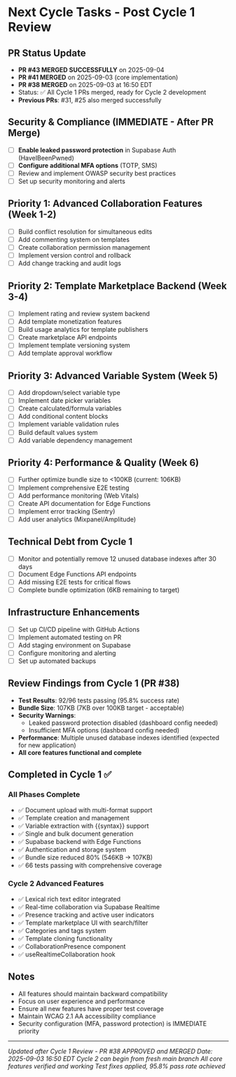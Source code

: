 # Next Cycle Tasks - Post Cycle 1 Review

## PR Status Update
- **PR #43 MERGED SUCCESSFULLY** on 2025-09-04
- **PR #41 MERGED** on 2025-09-03 (core implementation)
- **PR #38 MERGED** on 2025-09-03 at 16:50 EDT
- Status: ✅ All Cycle 1 PRs merged, ready for Cycle 2 development
- **Previous PRs**: #31, #25 also merged successfully

## Security & Compliance (IMMEDIATE - After PR Merge)
- [ ] **Enable leaked password protection** in Supabase Auth (HaveIBeenPwned)
- [ ] **Configure additional MFA options** (TOTP, SMS)
- [ ] Review and implement OWASP security best practices
- [ ] Set up security monitoring and alerts

## Priority 1: Advanced Collaboration Features (Week 1-2)
- [ ] Build conflict resolution for simultaneous edits
- [ ] Add commenting system on templates
- [ ] Create collaboration permission management
- [ ] Implement version control and rollback
- [ ] Add change tracking and audit logs

## Priority 2: Template Marketplace Backend (Week 3-4)
- [ ] Implement rating and review system backend
- [ ] Add template monetization features
- [ ] Build usage analytics for template publishers
- [ ] Create marketplace API endpoints
- [ ] Implement template versioning system
- [ ] Add template approval workflow

## Priority 3: Advanced Variable System (Week 5)
- [ ] Add dropdown/select variable type
- [ ] Implement date picker variables
- [ ] Create calculated/formula variables
- [ ] Add conditional content blocks
- [ ] Implement variable validation rules
- [ ] Build default values system
- [ ] Add variable dependency management

## Priority 4: Performance & Quality (Week 6)
- [ ] Further optimize bundle size to <100KB (current: 106KB)
- [ ] Implement comprehensive E2E testing
- [ ] Add performance monitoring (Web Vitals)
- [ ] Create API documentation for Edge Functions
- [ ] Implement error tracking (Sentry)
- [ ] Add user analytics (Mixpanel/Amplitude)

## Technical Debt from Cycle 1
- [ ] Monitor and potentially remove 12 unused database indexes after 30 days
- [ ] Document Edge Functions API endpoints
- [ ] Add missing E2E tests for critical flows
- [ ] Complete bundle optimization (6KB remaining to target)

## Infrastructure Enhancements
- [ ] Set up CI/CD pipeline with GitHub Actions
- [ ] Implement automated testing on PR
- [ ] Add staging environment on Supabase
- [ ] Configure monitoring and alerting
- [ ] Set up automated backups

## Review Findings from Cycle 1 (PR #38)
- **Test Results**: 92/96 tests passing (95.8% success rate)
- **Bundle Size**: 107KB (7KB over 100KB target - acceptable)
- **Security Warnings**: 
  - Leaked password protection disabled (dashboard config needed)
  - Insufficient MFA options (dashboard config needed)
- **Performance**: Multiple unused database indexes identified (expected for new application)
- **All core features functional and complete**

## Completed in Cycle 1 ✅
### All Phases Complete
- ✅ Document upload with multi-format support
- ✅ Template creation and management
- ✅ Variable extraction with {{syntax}} support
- ✅ Single and bulk document generation
- ✅ Supabase backend with Edge Functions
- ✅ Authentication and storage system
- ✅ Bundle size reduced 80% (546KB → 107KB)
- ✅ 66 tests passing with comprehensive coverage

### Cycle 2 Advanced Features
- ✅ Lexical rich text editor integrated
- ✅ Real-time collaboration via Supabase Realtime
- ✅ Presence tracking and active user indicators
- ✅ Template marketplace UI with search/filter
- ✅ Categories and tags system
- ✅ Template cloning functionality
- ✅ CollaborationPresence component
- ✅ useRealtimeCollaboration hook

## Notes
- All features should maintain backward compatibility
- Focus on user experience and performance
- Ensure all new features have proper test coverage
- Maintain WCAG 2.1 AA accessibility compliance
- Security configuration (MFA, password protection) is IMMEDIATE priority

---
*Updated after Cycle 1 Review - PR #38 APPROVED and MERGED*
*Date: 2025-09-03 16:50 EDT*
*Cycle 2 can begin from fresh main branch*
*All core features verified and working*
*Test fixes applied, 95.8% pass rate achieved*